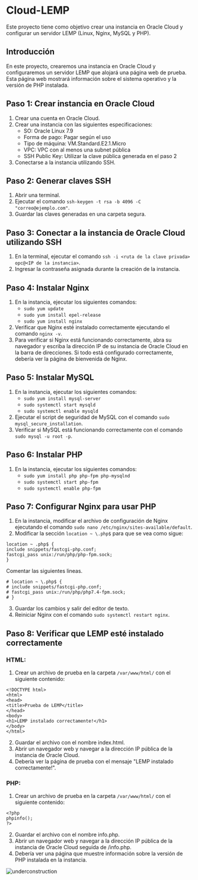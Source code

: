 # Cloud-LEMP

Este proyecto tiene como objetivo crear una instancia en Oracle Cloud y configurar un servidor LEMP (Linux, Nginx, MySQL y PHP).

## Introducción

En este proyecto, crearemos una instancia en Oracle Cloud y configuraremos un servidor LEMP que alojará una página web de prueba. Esta página web mostrará información sobre el sistema operativo y la versión de PHP instalada.

## Paso 1: Crear instancia en Oracle Cloud

1. Crear una cuenta en Oracle Cloud.
2. Crear una instancia con las siguientes especificaciones:
   - SO: Oracle Linux 7.9
   - Forma de pago: Pagar según el uso
   - Tipo de máquina: VM.Standard.E2.1.Micro
   - VPC: VPC con al menos una subnet pública
   - SSH Public Key: Utilizar la clave pública generada en el paso 2
3. Conectarse a la instancia utilizando SSH.

## Paso 2: Generar claves SSH

1. Abrir una terminal.
2. Ejecutar el comando `ssh-keygen -t rsa -b 4096 -C "correo@ejemplo.com"`.
3. Guardar las claves generadas en una carpeta segura.

## Paso 3: Conectar a la instancia de Oracle Cloud utilizando SSH

1. En la terminal, ejecutar el comando `ssh -i <ruta de la clave privada> opc@<IP de la instancia>`.
2. Ingresar la contraseña asignada durante la creación de la instancia.

## Paso 4: Instalar Nginx

1. En la instancia, ejecutar los siguientes comandos:
   - `sudo yum update`
   - `sudo yum install epel-release`
   - `sudo yum install nginx`
2. Verificar que Nginx esté instalado correctamente ejecutando el comando `nginx -v`.
3. Para verificar si Nginx está funcionando correctamente, abra su navegador y escriba la dirección IP de su instancia de Oracle Cloud en la barra de direcciones. Si todo está configurado correctamente, debería ver la página de bienvenida de Nginx.

## Paso 5: Instalar MySQL

1. En la instancia, ejecutar los siguientes comandos:
   - `sudo yum install mysql-server`
   - `sudo systemctl start mysqld`
   - `sudo systemctl enable mysqld`
2. Ejecutar el script de seguridad de MySQL con el comando `sudo mysql_secure_installation`.
3. Verificar si MySQL está funcionando correctamente con el comando `sudo mysql -u root -p`.

## Paso 6: Instalar PHP

1. En la instancia, ejecutar los siguientes comandos:
   - `sudo yum install php php-fpm php-mysqlnd`
   - `sudo systemctl start php-fpm`
   - `sudo systemctl enable php-fpm`

## Paso 7: Configurar Nginx para usar PHP

1. En la instancia, modificar el archivo de configuración de Nginx ejecutando el comando `sudo nano /etc/nginx/sites-available/default`.
2. Modificar la sección `location ~ \.php$` para que se vea como sigue:
```
location ~ .php$ {
include snippets/fastcgi-php.conf;
fastcgi_pass unix:/run/php/php-fpm.sock;
}
```
Comentar las siguientes lineas.
```
# location ~ \.php$ {
# include snippets/fastcgi-php.conf;
# fastcgi_pass unix:/run/php/php7.4-fpm.sock;
# }
```
3. Guardar los cambios y salir del editor de texto.
4. Reiniciar Nginx con el comando `sudo systemctl restart nginx`.

## Paso 8: Verificar que LEMP esté instalado correctamente

### HTML:
1. Crear un archivo de prueba en la carpeta `/var/www/html/` con el siguiente contenido:
```
<!DOCTYPE html>
<html>
<head>
<title>Prueba de LEMP</title>
</head>
<body>
<h1>LEMP instalado correctamente!</h1>
</body>
</html>
```
2. Guardar el archivo con el nombre index.html.
3. Abrir un navegador web y navegar a la dirección IP pública de la instancia de Oracle Cloud.
4. Debería ver la página de prueba con el mensaje "LEMP instalado correctamente!".

### PHP:
1. Crear un archivo de prueba en la carpeta `/var/www/html/` con el siguiente contenido:
```
<?php
phpinfo();
?>
```
2. Guardar el archivo con el nombre info.php.
3. Abrir un navegador web y navegar a la dirección IP pública de la instancia de Oracle Cloud seguida de /info.php.
4. Debería ver una página que muestre información sobre la versión de PHP instalada en la instancia.

![underconstruction](https://user-images.githubusercontent.com/126183973/233772660-9852d42d-6439-4dac-b2f0-91510ff65cfe.jpg)

